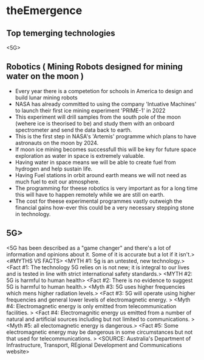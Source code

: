 # theEmergence
## Top temerging technologies 
<AI>
<5G>
<IoT (Internet of Things)>
<Serverless Computing>
<Biometrics>
<Augmented Reality/Virtual Reality>
<Blockchain>
<Robotics>
<NLP (Natural Language Processing)>
<Quantum Computing/>

## Robotics ( Mining Robots designed for mining water on the moon )
* Every year there is a competetion for schools in America to design and build lunar mining robots
* NASA has already committed to using the company 'Intuative Machines' to launch their first ice mining experiment 'PRIME-1' in 2022
* This experiment will drill samples from the south pole of the moon (wehere ice is theorised to be) and study them with an onboard spectrometer and send the data back to earth.
* This is the first step in NASA's 'Artemis' programme which plans to have astronauts on the moon by 2024.
* If moon ice mining becomes successfull this will be key for future space exploration as water in space is extremely valuable.
* Having water in space means we will be able to create fuel from hydrogen and help sustain life.
* Having Fuel stations in orbit around earth means we will not need as much fuel to exit our atmosphere.
* The programming for theese robotics is very important as for a long time this will have to happen remotely while we are still on earth.
* The cost for theese experimental programmes vastly outweigh the financial gains how-ever this could be a very necessary stepping stone in technology.

## 5G> 
<5G has been described as a "game changer" and there's a lot of information and opinions about it.  Some of it is accurate but a lot if it isn't.>
<#MYTHS VS FACTS>
<MYTH #1:  5g is an untested, new technology.>
<Fact #1:  The technology 5G relies on is not new; it is integral to our lives and is tested in line with strict international safety standards.>
<MYTH #2:  5G is harmful to human health>
<Fact #2:  There is no evidence to suggest 5G is harmful to human health.>
<Myth #3:  5G uses higher frequencies which mens higher radiation levels.>
<Fact #3:  5G will operate using higher frequencies and general lower levels of electromagnetic energy. >
<Myth #4:  Electromagnetic energy is only emitted from telecommunication facilities. >
<Fact #4:  Electromagnitic energy us emitted from a number of natural and artificial sources including but not limited to communications.  >
<Myth #5:  all electomagnetic energy is dangerous.>
<Fact #5:  Some electromagnetic energy may be dangerous in some circumstances but not that used for telecommunications. >
<SOURCE:  Australia's Department of Infrastructure, Transport, REgional Development and Communications website>
